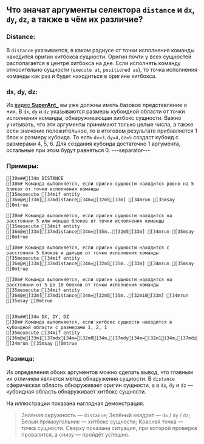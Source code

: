 ## Что значат аргументы селектора `distance` и `dx`, `dy`, `dz`, а также в чём их различие?
### Distance:
В `distance` указывается, в каком радиусе от точки исполнения команды находится оригин хитбокса сущности. 
Оригин почти у всех сущностей располагается в центре хитбокса на дне. Если исполнять команду относительно сущности (`execute at`, `positioned as`), то точка исполнения команды как раз и будет находиться в оригине хитбокса.
### dx, dy, dz:
Из [видео **SuperAnt_**](<https://youtube.com/shorts/7cMc_UeXlhs>) вы уже должны иметь базовое представление о них. В `dx`, `dy` и `dz` указываются размеры кубоидной области от точки исполнения команды, обнаруживающая хитбокс сущности. 
Важно учитывать, что эти аргументы принимают только целые числа, а также если значение положительное, то в итоговом результате прибавляется 1 блок к размеру кубоида. То есть `dx=3,dy=4,dz=5` создаст кубоид с размерами 4, 5, 6. Для создания кубоида достаточно 1 аргумента, остальные при этом будут равняться 0.
---separator---
### Примеры:
```ansi
[30m##[34m DISTANCE
[30m# Команда выполняется, если оригин сущности находится ровно на 5 блоках от точки исполнения команды
[35mexecute [34mif entity [36m@e[33m[[37mdistance[34m=[32m5[33m] [34mrun [35msay [0mtrue

[30m# Команда выполняется, если оригин сущности находится на расстоянии 5 или меньше блоков от точки исполнения команды
[35mexecute [34mif entity [36m@e[33m[[37mdistance[34m=[35m..[32m5[33m] [34mrun [35msay [0mtrue

[30m# Команда выполняется, если оригин сущности находится с расстояния 5 блоков и дальше от точки исполнения команды
[35mexecute [34mif entity [36m@e[33m[[37mdistance[34m=[32m5[35m..[33m] [34mrun [35msay [0mtrue

[30m# Команда выполняется, если оригин сущности находится на расстоянии от 5 до 10 блоков от точки исполнения команды
[35mexecute [34mif entity [36m@e[33m[[37mdistance[34m=[32m5[35m..[32m10[33m] [34mrun [35msay [0mtrue


[30m##[34m DX, DY, DZ
[30m# Команда выполняется, если хитбокс сущности находится в кубоидной области с размерами 1, 2, 1
[35mexecute [34mif entity [36m@e[33m[[37mdx[34m=[32m0[34m,[37mdy[34m=[32m1[34m,[37mdz[34m=[32m0[33m] [34mrun [35msay [0mtrue
```
### Разница:
Из определения обоих аргументов можно сделать вывод, что главным их отличием является метод обнаружения сущности. В `distance` сферическая область обнаруживает оригин сущности, а в `dx`, `dy` и `dz` — кубоидная область обнаруживает хитбокс сущности. 

На иллюстрации показана наглядная демонстрация.
> Зелёная окружность — `distance`;
> Зелёный квадрат — `dx` / `dy` / `dz`;
> Белый прямоугольник — хитбокс сущности;
> Красная точка — точка сущности.
Сверху показана ситуация, при которой проверка провалится, а снизу — пройдёт успешно.